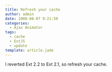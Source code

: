 ```yaml
---
title: Refresh your cache
author: admin
date: 2008-08-07 9:21:50
categories:
  - Ajax Animator
tags: 
  - cache
  - ExtJS
  - update
template: article.jade
---
```


I reverted Ext 2.2 to Ext 2.1, so refresh your cache.
